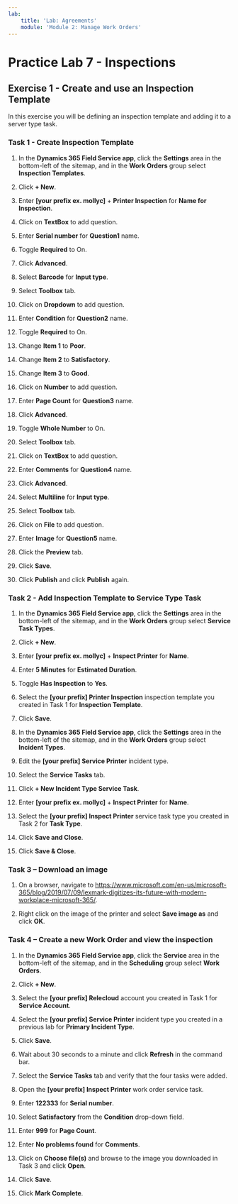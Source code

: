 ```yaml
---
lab:
    title: 'Lab: Agreements'
    module: 'Module 2: Manage Work Orders'
---
```


# Practice Lab 7 - Inspections

## Exercise 1 - Create and use an Inspection Template

In this exercise you will be defining an inspection template and adding it to a server type task.

### Task 1 - Create Inspection Template

1. In the **Dynamics 365 Field Service app**, click the **Settings** area in the bottom-left of the sitemap, and in the **Work Orders** group select **Inspection Templates**.

1. Click **+ New**.

1. Enter **[your prefix ex. mollyc]** + **Printer Inspection** for **Name for Inspection**.

1. Click on **TextBox** to add question.

1. Enter **Serial number** for **Question1** name.

1. Toggle **Required** to On.

1. Click **Advanced**.

1. Select **Barcode** for **Input type**.

1. Select **Toolbox** tab.

1. Click on **Dropdown** to add question.

1. Enter **Condition** for **Question2** name.

1. Toggle **Required** to On.

1. Change **Item 1** to **Poor**.

1. Change **Item 2** to **Satisfactory**.

1. Change **Item 3** to **Good**.

1. Click on **Number** to add question.

1. Enter **Page Count** for **Question3** name.

1. Click **Advanced**.

1. Toggle **Whole Number** to On.

1. Select **Toolbox** tab.

1. Click on **TextBox** to add question.

1. Enter **Comments** for **Question4** name.

1. Click **Advanced**.

1. Select **Multiline** for **Input type**.

1. Select **Toolbox** tab.

1. Click on **File** to add question.

1. Enter **Image** for **Question5** name.

1. Click the **Preview** tab.

1. Click **Save**.

1. Click **Publish** and click **Publish** again.

### Task 2 - Add Inspection Template to Service Type Task

1. In the **Dynamics 365 Field Service app**, click the **Settings** area in the bottom-left of the sitemap, and in the **Work Orders** group select **Service Task Types**.

1. Click **+ New**.

1. Enter **[your prefix ex. mollyc]** + **Inspect Printer** for **Name**.

1. Enter **5 Minutes** for **Estimated Duration**.

1. Toggle **Has Inspection** to **Yes**.

1. Select the **[your prefix] Printer Inspection** inspection template you created in Task 1 for **Inspection Template**.

1. Click **Save**.

1. In the **Dynamics 365 Field Service app**, click the **Settings** area in the bottom-left of the sitemap, and in the **Work Orders** group select **Incident Types**.

1. Edit the **[your prefix] Service Printer** incident type.

1. Select the **Service Tasks** tab.

1. Click **+ New Incident Type Service Task**.

1. Enter **[your prefix ex. mollyc]** + **Inspect Printer** for **Name**.

1. Select the **[your prefix] Inspect Printer** service task type you created in Task 2 for **Task Type**.

1. Click **Save and Close**.

1. Click **Save & Close**.

### Task 3 – Download an image

1. On a browser, navigate to <https://www.microsoft.com/en-us/microsoft-365/blog/2019/07/09/lexmark-digitizes-its-future-with-modern-workplace-microsoft-365/>.

1. Right click on the image  of the printer and select **Save image as** and click **OK**.

### Task 4 – Create a new Work Order and view the inspection

1. In the **Dynamics 365 Field Service app**, click the **Service** area in the bottom-left of the sitemap, and in the **Scheduling** group select **Work Orders**.

1. Click **+ New**.

1. Select the **[your prefix] Relecloud** account you created in Task 1 for **Service Account**.

1. Select the **[your prefix] Service Printer** incident type you created in a previous lab for **Primary Incident Type**.

1. Click **Save**.

1. Wait about 30 seconds to a minute and click **Refresh** in the command bar.

1. Select the **Service Tasks** tab and verify that the four tasks were added.

1. Open the **[your prefix] Inspect Printer** work order service task.

1. Enter **122333** for **Serial number**.

1. Select **Satisfactory** from the **Condition** drop-down field.

1. Enter **999** for **Page Count**.

1. Enter **No problems found** for **Comments**.

1. Click on **Choose file(s)** and browse to the image you downloaded in Task 3 and click **Open**.

1. Click **Save**.

1. Click **Mark Complete**.
